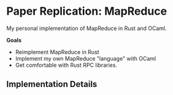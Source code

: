 # Paper Replication: MapReduce

My personal implementation of MapReduce in Rust and OCaml.

**Goals**
- Reimplement MapReduce in Rust
- Implement my own MapReduce "language" with OCaml
- Get comfortable with Rust RPC libraries.

## Implementation Details


